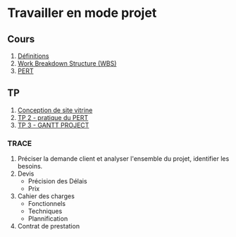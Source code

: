 # Travailler en mode projet

## Cours

1. <a href="cours/definitions.md" title="Définitions">Définitions</a>
2. <a href="cours/wbs.md" title="Work Breakdown Structure (WBS)">Work Breakdown Structure (WBS)</a>
3. <a href="cours/pert.md" title="PERT">PERT</a>

## TP

1. <a href="tp1.md" title="Conception de site vitrine">Conception de site vitrine</a>
2. <a href="tp2.md" title="TP 2 - pratique du PERT">TP 2 - pratique du PERT</a> 
3. <a href="tp3.md" title="TP 3 - GANTT PROJECT">TP 3 - GANTT PROJECT</a> 


### TRACE
1. Préciser la demande client et analyser l'ensemble du projet, identifier les besoins.
2. Devis
    - Précision des Délais
    - Prix
3. Cahier des charges
    - Fonctionnels
    - Techniques
    - Plannification
4. Contrat de prestation
